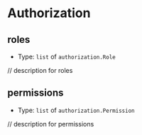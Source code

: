 
Authorization
=============



roles
-----

- Type: `list` of `authorization.Role` 

// description for roles



permissions
-----------

- Type: `list` of `authorization.Permission` 

// description for permissions
